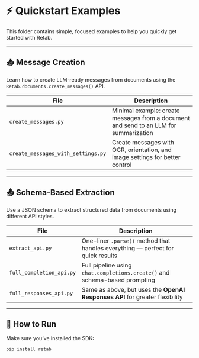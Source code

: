 # ⚡ Quickstart Examples

This folder contains simple, focused examples to help you quickly get started with Retab.

---

## 📥 Message Creation

Learn how to create LLM-ready messages from documents using the `Retab.documents.create_messages()` API.

| File | Description |
|------|-------------|
| `create_messages.py` | Minimal example: create messages from a document and send to an LLM for summarization |
| `create_messages_with_settings.py` | Create messages with OCR, orientation, and image settings for better control |

---

## 📤 Schema-Based Extraction

Use a JSON schema to extract structured data from documents using different API styles.

| File | Description |
|------|-------------|
| `extract_api.py` | One-liner `.parse()` method that handles everything — perfect for quick results |
| `full_completion_api.py` | Full pipeline using `chat.completions.create()` and schema-based prompting |
| `full_responses_api.py` | Same as above, but uses the **OpenAI Responses API** for greater flexibility |

---

## 🧪 How to Run

Make sure you’ve installed the SDK:

```bash
pip install retab
